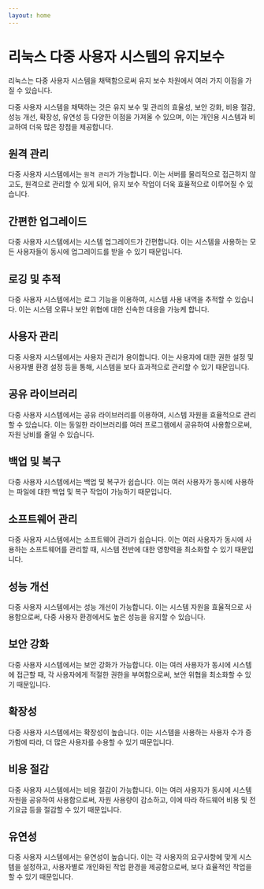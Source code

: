 ```yaml
---
layout: home
---
```


# 리눅스 다중 사용자 시스템의 유지보수
리눅스는 다중 사용자 시스템을 채택함으로써 유지 보수 차원에서 여러 가지 이점을 가질 수 있습니다.  

다중 사용자 시스템을 채택하는 것은 유지 보수 및 관리의 효율성, 보안 강화, 비용 절감, 성능 개선, 확장성, 유연성 등 다양한 이점을 가져올 수 있으며, 이는 개인용 시스템과 비교하여 더욱 많은 장점을 제공합니다.

## 원격 관리
다중 사용자 시스템에서는 `원격 관리`가 가능합니다. 이는 서버를 물리적으로 접근하지 않고도, 원격으로 관리할 수 있게 되어, 유지 보수 작업이 더욱 효율적으로 이루어질 수 있습니다.

## 간편한 업그레이드
다중 사용자 시스템에서는 시스템 업그레이드가 간편합니다. 이는 시스템을 사용하는 모든 사용자들이 동시에 업그레이드를 받을 수 있기 때문입니다.

## 로깅 및 추적
다중 사용자 시스템에서는 로그 기능을 이용하여, 시스템 사용 내역을 추적할 수 있습니다. 이는 시스템 오류나 보안 위협에 대한 신속한 대응을 가능케 합니다.

## 사용자 관리
다중 사용자 시스템에서는 사용자 관리가 용이합니다. 이는 사용자에 대한 권한 설정 및 사용자별 환경 설정 등을 통해, 시스템을 보다 효과적으로 관리할 수 있기 때문입니다.

## 공유 라이브러리
다중 사용자 시스템에서는 공유 라이브러리를 이용하여, 시스템 자원을 효율적으로 관리할 수 있습니다. 이는 동일한 라이브러리를 여러 프로그램에서 공유하여 사용함으로써, 자원 낭비를 줄일 수 있습니다.

## 백업 및 복구
다중 사용자 시스템에서는 백업 및 복구가 쉽습니다. 이는 여러 사용자가 동시에 사용하는 파일에 대한 백업 및 복구 작업이 가능하기 때문입니다.

## 소프트웨어 관리
다중 사용자 시스템에서는 소프트웨어 관리가 쉽습니다. 이는 여러 사용자가 동시에 사용하는 소프트웨어를 관리할 때, 시스템 전반에 대한 영향력을 최소화할 수 있기 때문입니다.

## 성능 개선
다중 사용자 시스템에서는 성능 개선이 가능합니다. 이는 시스템 자원을 효율적으로 사용함으로써, 다중 사용자 환경에서도 높은 성능을 유지할 수 있습니다.

## 보안 강화
다중 사용자 시스템에서는 보안 강화가 가능합니다. 이는 여러 사용자가 동시에 시스템에 접근할 때, 각 사용자에게 적절한 권한을 부여함으로써, 보안 위협을 최소화할 수 있기 때문입니다.

## 확장성
다중 사용자 시스템에서는 확장성이 높습니다. 이는 시스템을 사용하는 사용자 수가 증가함에 따라, 더 많은 사용자를 수용할 수 있기 때문입니다.

## 비용 절감
다중 사용자 시스템에서는 비용 절감이 가능합니다. 이는 여러 사용자가 동시에 시스템 자원을 공유하여 사용함으로써, 자원 사용량이 감소하고, 이에 따라 하드웨어 비용 및 전기요금 등을 절감할 수 있기 때문입니다.

## 유연성
다중 사용자 시스템에서는 유연성이 높습니다. 이는 각 사용자의 요구사항에 맞게 시스템을 설정하고, 사용자별로 개인화된 작업 환경을 제공함으로써, 보다 효율적인 작업을 할 수 있기 때문입니다.

